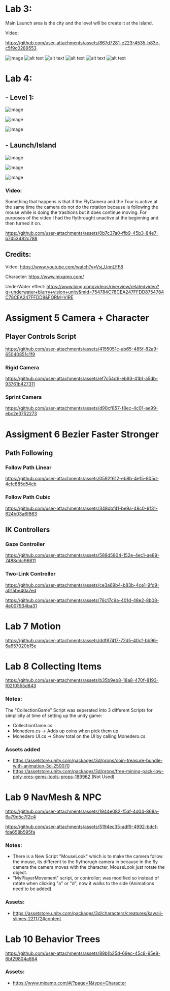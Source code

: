 # Lab 3:
Main Launch area is the city and the level will be create it at the island.

Video: 


https://github.com/user-attachments/assets/867d7281-e223-4535-b83e-c5f9c0289553



![image](https://github.com/user-attachments/assets/dc4a5c2b-d0e8-44f3-919e-df3a5f147077)
![alt text](image.png)
![alt text](image-1.png)
![alt text](image-2.png)
![alt text](image-3.png)
![alt text](image-4.png)

# Lab 4:
##    - Level 1:

![image](https://github.com/user-attachments/assets/bb833f2a-adf4-4400-9793-e789632e0ee1)

![image](https://github.com/user-attachments/assets/3f491316-dd6c-45aa-8bfc-529b052cdc99)

![image](https://github.com/user-attachments/assets/7c7ba2f0-b3a1-44cf-bd5d-254e83f01fc1)


##    - Launch/Island

![image](https://github.com/user-attachments/assets/db72b18d-46b3-4aa6-ba35-158e6f1b1589)

![image](https://github.com/user-attachments/assets/02154cd1-96e0-4e7e-9bfc-d4e6fdb075ff)

![image](https://github.com/user-attachments/assets/b258401a-b781-4d5e-8e70-ffc63c5788cd)


### Video: 

Something that happens is that if the FlyCamera and the Tour is active at the same time the camera do not do the rotation because is following the mouse while is doing the trasitions but it does continue moving. For purposes of the video I had the flythrought unactive at the beginning and then turned it on.

https://github.com/user-attachments/assets/0b7c37a0-ffb9-45b3-84e7-b7453482c788

## Credits:

Video: https://www.youtube.com/watch?v=Vsj_UpnLFF8

Character: https://www.mixamo.com/

UnderWater effect: https://www.bing.com/videos/riverview/relatedvideo?q=underwater+blurry+vision+unity&mid=754784C78CEA247FFDD8754784C78CEA247FFDD8&FORM=VIRE


# Assigment 5 Camera + Character

  ## Player Controls Script

https://github.com/user-attachments/assets/4155051c-ab65-485f-82a9-65040851c1f9

  ### Rigid Camera

https://github.com/user-attachments/assets/ef7c54d6-eb93-41b1-a5db-93761b427311

  ### Sprint Camera

https://github.com/user-attachments/assets/d90cf857-f8ec-4c01-ae99-ebc2e3752273

# Assigment 6 Bezier Faster Stronger
## Path Following
### Follow Path Linear
https://github.com/user-attachments/assets/0592f612-eb8b-4e15-805d-4cfc885d54cb

### Follow Path Cubic
https://github.com/user-attachments/assets/348dbf41-be9a-48c0-9f31-624b03a6f863

## IK Controllers
### Gaze Controller
https://github.com/user-attachments/assets/588d5804-152e-4ec1-ae89-7488ddc96811

### Two-Link Controller

https://github.com/user-attachments/assets/ce3a69b4-b83b-4ce1-9fd9-a015be40a7ed



https://github.com/user-attachments/assets/76c17c9a-401d-48e2-8b08-4e007934ba31


# Lab 7 Motion

https://github.com/user-attachments/assets/ddf87417-72d5-40cf-bb96-6a657020b15e


# Lab 8 Collecting Items

https://github.com/user-attachments/assets/b35b9eb8-18a8-470f-8193-f0210555d843

### Notes:
  The "CollectionGame" Script was seperated into 3 different Scripts for simplicity at time of setting up the unity game:
  - CollectionGame.cs
  - Monedero.cs -> Adds up coins when pick them up
  - Monedero UI.cs -> Show total on the UI by calling Monedero.cs

### Assets added
  - https://assetstore.unity.com/packages/3d/props/coin-treasure-bundle-with-animation-3d-250070
  - https://assetstore.unity.com/packages/3d/props/free-mining-pack-low-poly-ores-gems-tools-props-189962 (Not Used)

# Lab 9 NavMesh & NPC

https://github.com/user-attachments/assets/1944e082-f5af-4d04-868a-6a79d5c7f2c4

https://github.com/user-attachments/assets/5194ec35-adf9-4992-bdcf-fda658b595fa

### Notes:
- There is a New Script "MouseLook" which is to make the camera follow the mouse, its different to the flythorugh camera in because in the fly camera the camera moves with the character, MouseLook just rotate the object.
- "MyPlayerMovement" script, or controller; was modified so instead of rotate when clicking "a" or "d", now it walks to the side (Animations need to be added)
  
### Assets:
- https://assetstore.unity.com/packages/3d/characters/creatures/kawaii-slimes-221172#content


# Lab 10 Behavior Trees

https://github.com/user-attachments/assets/89b1b25d-69ec-45c8-95e8-6bf29804a664

### Assets:
- https://www.mixamo.com/#/?page=1&type=Character

